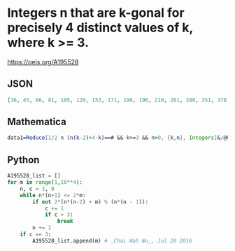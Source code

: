 # Integers n that are k\-gonal for precisely 4 distinct values of k, where k \>\= 3\.
https://oeis.org/A195528
## JSON
```JSON
[36, 45, 66, 81, 105, 120, 153, 171, 190, 196, 210, 261, 280, 351, 378, 396, 400, 405, 406, 456, 465, 477, 484, 496, 532, 576, 585, 606, 621, 630, 645, 666, 715, 726, 729, 736, 741, 742, 765, 780, 784, 801, 855, 876, 891, 910, 945, 960, 981, 1015, 1045, 1056]
```
## Mathematica
```Mathematica
data1=Reduce[1/2 n (n(k-2)+4-k)==# && k>=3 && n>0, {k,n}, Integers]&/@Range[1056]; data2=If[Head[#]===And, 1, Length[#]] &/@data1; data3=DeleteCases[Table[If[data2[[k]]==4, k], {k, 1, Length[data2]}], Null]
```
## Python
```Python
A195528_list = []
for m in range(1,10**4):
    n, c = 3, 0
    while n*(n+1) <= 2*m:
        if not 2*(n*(n-2) + m) % (n*(n - 1)):
            c += 1
            if c > 3:
                break
        n += 1
    if c == 3:
        A195528_list.append(m) # _Chai Wah Wu_, Jul 28 2016
```
